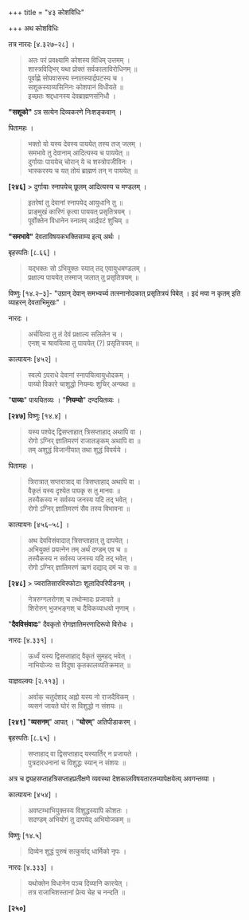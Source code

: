 +++
title = "४३ कोशविधिः"

+++
अथ कोशविधिः

तत्र नारदः [४.३२७–२८] ।

> अतः परं प्रवक्ष्यामि कोशस्य विधिम् उत्तमम् ।  
> शास्त्रविद्भिर् यथा प्रोक्तं सर्वकालाविरोधिनम् ॥  
> पूर्वाह्णे सोपवासस्य स्नातस्यार्द्रपटस्य च ।  
> सशूकस्याव्यसिनिनः कोशपानं विधीयते ॥  
> इच्छतः श्रद्दधानस्य देवब्राह्मणसंनिधौ ।

**"सशूको"** ऽत्र सत्येन दिव्यकरणे निःशङ्कवान् ।

पितामहः ।

> भक्तो यो यस्य देवस्य पाययेत् तस्य तज् जलम् ।  
> समभावे तु देवानाम् आदित्यस्य च पाययेत् ॥  
> दुर्गायाः पाययेच् चोरान् ये च शस्त्रोपजीविनः ।  
> भास्करस्य च यत् तोयं ब्राह्मणं तन् न पाययेत् ॥

**[२४६]** > दुर्गायाः स्नापयेच् छूलम् आदित्यस्य च मण्डलम् ।  
> इतरेषां तु देवानां स्नापयेद् आयुधानि तु ॥  
> प्राङ्मुखं कारिणं कृत्वा पाययत् प्रसृतित्रयम् ।  
> पूर्वोक्तेन विधानेन स्नातम् आर्द्रपटं शुचिम् ॥

**"समभावे"** देवताविषयकभक्तिसाम्य इत्य् अर्थः ।

बृहस्पतिः [८.६६] ।

> यद्भक्तः सो ऽभियुक्तः स्यात् तद् एवायुधमण्डलम् ।  
> प्रक्षाल्य पाययेत् तस्माज् जलात् तु प्रसृतित्रयम् ॥

विष्णुः [१४.२–३]- "उग्रान् देवान् समभ्यर्च्य तत्स्नानोदकात् प्रसृतित्रयं पिबेत् । इदं मया न कृतम् इति व्याहरन् देवताभिमुखः" ।

नारदः ।

> अर्चयित्वा तु तं देवं प्रक्षाल्य सलिलेन च ।  
> एनश् च श्रावयित्वा तु पाययेत् (?) प्रसृतित्रयम् ॥

कात्यायनः [४५२] ।

> स्वल्पे ऽपराधे देवानां स्नापयित्वायुधोदकम् ।  
> पाय्यो विकारे चाशुद्धो नियम्यः शुचिर् अन्यथा ॥

"**पाय्यः**" पाययितव्यः । "**नियम्यो**" दण्दयितव्यः ।

**[२४७]** विष्णुः [१४.४] ।

> यस्य पश्येद् द्विसप्ताहात् त्रिसप्ताहाद् अथापि वा ।  
> रोगो ऽग्निर् ज्ञातिमरणं राजातङ्कम् अथापि वा ॥  
> तम् अशुद्धं विजानीयात् तथा शुद्धं विपर्यये ।

पितामहः ।

> त्रिरात्रात् सप्तरात्राद् वा त्रिसप्ताहाद् अथापि वा ।  
> वैकृतं यस्य दृश्येत पापकृ स तु मानवः ॥  
> तस्यैकस्य न सर्वस्य जनस्य यदि तद् भवेत् ।  
> रोगो ऽग्निर् ज्ञातिमरणं सैव तस्य विभावना ॥

कात्यायनः [४५६–५८] ।

> अथ देवविसंवादात् त्रिसप्ताहात् तु दापयेत् ।  
> अभियुक्तं प्रयत्नेन तम् अर्थं दण्डम् एव च ॥  
> तस्यैकस्य न सर्वस्य जनस्य यदि तद् भवेत् ।  
> रोगो ऽग्निर् ज्ञातिमरणं ऋणं दद्याद् दमं च सः ॥

**[२४८]** > ज्वरातिसारविस्फोटाः शूलादिपरिपीडनम् ।  
> नेत्ररुग्गलरोगश् च तथोन्मादः प्रजायते ॥  
> शिरोरुग् भुजभङ्गश् च दैविकव्याधयो नृणाम् ।

"**दैवविसंवादः**" दैवकृतो रोगज्ञातिमरणादिरूपो विरोधः ।

नारदः [४.३३१] ।

> ऊर्ध्वं यस्य द्विसप्ताहाद् वैकृतं सुमहद् भवेत् ।  
> नाभियोज्यः स विदुषा कृतकालव्यतिक्रमात् ॥

याज्ञवल्क्यः [२.११३] ।

> अर्वाक् चतुर्दशाद् अह्नो यस्य नो राजदैविकम् ।  
> व्यसनं जायते घोरं स विशुद्धो न संशयः ॥

**[२४९]** "**व्यसनम्**" आपत् । "**घोरम्**" अतिपीडाकरम् ।

बृहस्पतिः [८.६५] ।

> सप्ताहाद् वा द्विसप्ताहाद् यस्यार्तिर् न प्रजायते ।  
> पुत्रदारधनानां च विशुद्धः स्यान् न संशयः ॥

अत्र च द्व्यहसप्ताहत्रिसप्ताहप्रतीक्षणे व्यवस्था देशकालविषयतारतम्यापेक्षयेत्य् अवगन्तव्या ।

कात्यायनः [४५४] ।

> अवष्टम्भाभियुक्तस्य विशुद्धस्यापि कोशतः ।  
> सदण्डम् अभियोगं तु दापयेद् अभियोजकम् ॥

विष्णुः [१४.५]

> दिव्येन शुद्धं पुरुषं सत्कुर्याद् धार्मिको नृपः ।

नारदः [४.३३३] ।

> यथोक्तेन विधानेन पञ्च दिव्यानि कारयेत् ।  
> तत्र राजाभिशस्तानां प्रेत्य चेह च नन्दति ॥

**[२५०]**
